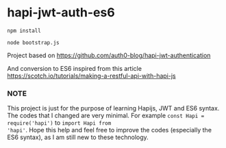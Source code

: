 # hapi-jwt-auth-es6
<code>npm install</code>

<code>node bootstrap.js</code>

Project based on https://github.com/auth0-blog/hapi-jwt-authentication

And conversion to ES6 inspired from this article https://scotch.io/tutorials/making-a-restful-api-with-hapi-js


### NOTE ###
This project is just for the purpose of learning Hapijs, JWT and ES6 syntax. The codes that I changed are very minimal. For example
<code>const Hapi = require('hapi')</code> to <code>import Hapi from 'hapi'</code>. Hope this help and feel free to improve the codes (especially the ES6 syntax), as I am still new to these technology.
